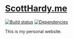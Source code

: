 # [ScottHardy.me](https://www.scotthardy.me)

[![Build status][build-badge]][build-href]
[![Dependencies][deps-badge]][deps-href]


This is my personal website.


[build-badge]: https://img.shields.io/travis/scott113341/website.svg?style=flat-square
[build-href]: https://travis-ci.org/scott113341/website

[deps-badge]: https://img.shields.io/david/dev/scott113341/website.svg?style=flat-square
[deps-href]: https://david-dm.org/scott113341/website#info=devDependencies
